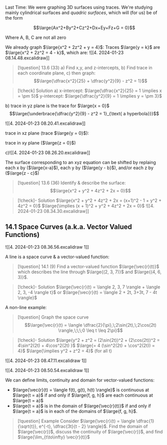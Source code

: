 Last Time:
We were graphing 3D surfaces using traces. We're studying mainly cylindrical surfaces and *quadric surfaces*, which will (for us) be of the form

$$\large{Ax^2+By^2+Cz^2+Dx+Ey+Fz+G = 0}$$

Where A, B, C are not all zero

We already graph $\large{x^2 + 2z^2 + y = 4}$:
Traces $\large{y = k}$ are $\large{x^2 + 2z^2 = 4 - k}$,
which are: ![[4. 2024-01-23 08.14.48.excalidraw]]

>[!question] 13.6 (33)
>a) Find x,y, and z-intercepts,
>b) Find trace in each coordinate plane,
>c) then graph:
> $$\large{\dfrac{x^2}{25} + \dfrac{y^2}{9} - z^2 = 1}$$

>[!check] Solution
>a) 
>x-intercept: $\large{\dfrac{x^2}{25} = 1 \implies x = \pm 5}$
>y-intercept: $\large{\dfrac{y^2}{9} = 1 \implies y = \pm 3}$
>
b) trace in yz plane is the trace for $\large{x = 0}$
$$\large{\underbrace{\dfrac{y^2}{9} - z^2 = 1}_{\text{ a hyperbola}}}$$
>
![[4. 2024-01-23 08.20.41.excalidraw]]
>
trace in xz plane (trace $\large{y = 0}$):
>
trace in xy plane ($\large{z = 0}$)
>
c)![[4. 2024-01-23 08.26.20.excalidraw]]

The surface corresponding to an xyz equation can be shifted by replaing each x by ($\large{x-a}$), each y by ($\large{y - b}$), and/or each z by ($\large{z - c}$)

>[!question] 13.6 (36) Identify & describe the surface:
>$$\large{x^2 + y^2 + 4z^2 + 2x = 0}$$

>[!check]- Solution
> $\large{x^2 + y^2 + 4z^2 + 2x = (x+1)^2 - 1 + y^2 + 4z^2 = 0}$
> $\large{\implies (x + 1)^2 + y^2 + 4z^2 + 2x = 0}$
> ![[4. 2024-01-23 08.34.30.excalidraw]]

## 14.1 Space Curves (a.k.a. Vector Valued Functions)

![[4. 2024-01-23 08.36.56.excalidraw 1]]

A line is a space curve & a vector-valued function:

>[!question] 14.1 (9)
>Find a vector-valued function $\large{\vec{r}(t)}$ which describes the line through $\large{(2, 3, 7)}$ and $\large{(4, 6, 3)}$.

>[!check]- Solution
>$\large{\vec{r}(t) = \langle 2, 3, 7 \rangle + \langle 2, 3, -4 \rangle t}$
>or $\large{\vec{r}(t) = \langle 2 + 2t, 3+3t, 7 - 4t \rangle}$


A non-line example:
>[!question] 
>Graph the space curve
$$\large{\vec{r}(t) = \langle \dfrac{2}{\pi},\;2\sin(2t),\;2\cos(2t) \rangle,\;\;\;0 \leq t \leq 2\pi}$$

>[!check]- Solution
>$\large{y^2 + z^2 = (2\sin(2t))^2 + (2\cos(2t))^2 = 4\sin^2(2t) + 4\cos^2(2t) }$
>$\large{= 4 (\sin^2(2t) + \cos^2(2t)) = 4}$
>$\large{\implies y^2 + z^2 = 4}$ (for all t)
>
![[4. 2024-01-23 08.47.11.excalidraw 1]]
>
![[4. 2024-01-23 08.50.54.excalidraw 1]]

We can define limits, continuity and domain for vector-valued functions:
- $\large{\vec{r}(t) = \langle f(t), g(t), h(t) \rangle}$ is continuous at $\large{t = a}$ if and only if $\large{f, g, h}$ are each continuous at $\large{t = a}$
- $\large{t = a}$ is in the domain of $\large{\vec{r}(t)}$ if and only if $\large{t = a}$ is in each of the domains of $\large{f, g, h}$.

>[!question] Example
>Consider $\large{\vec{r}(t) = \langle \dfrac{1}{\sqrt{t}}, e^{-t}, \dfrac{3t}{t - 2} \rangle}$. Find the domain of $\large{\vec{r}}$, discuss the continuity of $\large{\vec{r}}$, and find $\large{\lim_{t\to\infty} \vec{r}(t)}$